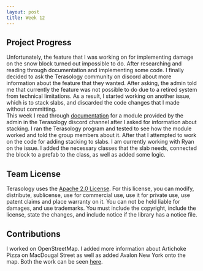 ```yaml
--- 
layout: post
title: Week 12
---
```


## Project Progress
Unfortunately, the feature that I was working on for implementing damage on the snow block turned out impossible to do. After researching and reading through documentation and implementing some code. I finally decided to ask the Terasology community on discord about more information about the feature that they wanted. After asking, the admin told me that currently the feature was not possible to do due to a retired system from technical limitations. As a result, I started working on another issue, which is to stack slabs, and discarded the code changes that I made without committing.  
This week I read through [documentation](https://github.com/Terasology/StructuralResources) for a module provided by the admin in the Terasology discord channel after I asked for information about stacking. I ran the Terasology program and tested to see how the module worked and told the group members about it. After that I attempted to work on the code for adding stacking to slabs. I am currently working with Ryan on the issue. I added the necessary classes that the slab needs, connected the block to a prefab to the class, as well as added some logic. 

## Team License
Terasology uses the [Apache 2.0 License](https://github.com/MovingBlocks/Terasology/blob/develop/LICENSE). For this license, you can modify, distribute, sublicense, use for commercial use, use it for private use, use patent claims and place warranty on it. You can not be held liable for damages, and use trademarks. You must include the copyright, include the license, state the changes, and include notice if the library has a notice file. 

## Contributions
I worked on OpenStreetMap. I added more information about Artichoke Pizza on MacDougal Street as well as added Avalon New York onto the map. Both the work can be seen [here](https://www.openstreetmap.org/user/CarrotWater/history#map=19/40.72995/-74.00066). 
